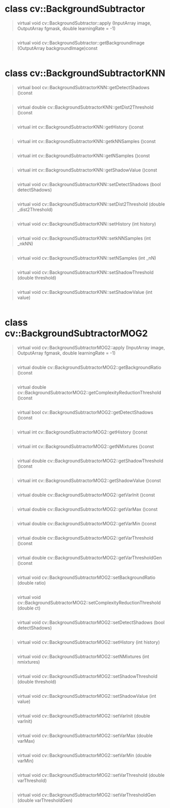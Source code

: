 # class cv::BackgroundSubtractor
> virtual void cv::BackgroundSubtractor::apply (InputArray image, OutputArray fgmask, double learningRate = -1)
```
```
> virtual void cv::BackgroundSubtractor::getBackgroundImage (OutputArray backgroundImage)const
```
```
# class cv::BackgroundSubtractorKNN
> virtual bool cv::BackgroundSubtractorKNN::getDetectShadows ()const
```
```
> virtual double cv::BackgroundSubtractorKNN::getDist2Threshold ()const
```
```
> virtual int cv::BackgroundSubtractorKNN::getHistory ()const
```
```
> virtual int cv::BackgroundSubtractorKNN::getkNNSamples ()const
```
```
> virtual int cv::BackgroundSubtractorKNN::getNSamples ()const
```
```
> virtual int cv::BackgroundSubtractorKNN::getShadowValue ()const
```
```
> virtual void cv::BackgroundSubtractorKNN::setDetectShadows (bool detectShadows)
```
```
> virtual void cv::BackgroundSubtractorKNN::setDist2Threshold (double _dist2Threshold)
```
```
> virtual void cv::BackgroundSubtractorKNN::setHistory (int history)
```
```
> virtual void cv::BackgroundSubtractorKNN::setkNNSamples (int _nkNN)
```
```
> virtual void cv::BackgroundSubtractorKNN::setNSamples (int _nN)
```
```
> virtual void cv::BackgroundSubtractorKNN::setShadowThreshold (double threshold)
```
```
> virtual void cv::BackgroundSubtractorKNN::setShadowValue (int value)
```
```
# class cv::BackgroundSubtractorMOG2
> virtual void cv::BackgroundSubtractorMOG2::apply (InputArray image, OutputArray fgmask, double learningRate = -1)
```
```
> virtual double cv::BackgroundSubtractorMOG2::getBackgroundRatio ()const
```

```
> virtual double cv::BackgroundSubtractorMOG2::getComplexityReductionThreshold ()const
```

```
> virtual bool cv::BackgroundSubtractorMOG2::getDetectShadows ()const
```

```
> virtual int cv::BackgroundSubtractorMOG2::getHistory ()const
```

```
> virtual int cv::BackgroundSubtractorMOG2::getNMixtures ()const
```

```
> virtual double cv::BackgroundSubtractorMOG2::getShadowThreshold ()const
```

```
> virtual int cv::BackgroundSubtractorMOG2::getShadowValue ()const
```

```
> virtual double cv::BackgroundSubtractorMOG2::getVarInit ()const
```

```
> virtual double cv::BackgroundSubtractorMOG2::getVarMax ()const
```

```
> virtual double cv::BackgroundSubtractorMOG2::getVarMin ()const
```

```
> virtual double cv::BackgroundSubtractorMOG2::getVarThreshold ()const
```

```
> virtual double cv::BackgroundSubtractorMOG2::getVarThresholdGen ()const
```

```
> virtual void cv::BackgroundSubtractorMOG2::setBackgroundRatio (double ratio)
```

```
> virtual void cv::BackgroundSubtractorMOG2::setComplexityReductionThreshold (double ct)
```
```
> virtual void cv::BackgroundSubtractorMOG2::setDetectShadows (bool detectShadows)
```
```
> virtual void cv::BackgroundSubtractorMOG2::setHistory (int history)
```
```
> virtual void cv::BackgroundSubtractorMOG2::setNMixtures (int nmixtures)
```
```
> virtual void cv::BackgroundSubtractorMOG2::setShadowThreshold (double threshold)
```
```
> virtual void cv::BackgroundSubtractorMOG2::setShadowValue (int value)
```
```
> virtual void cv::BackgroundSubtractorMOG2::setVarInit (double varInit)
```
```
> virtual void cv::BackgroundSubtractorMOG2::setVarMax (double varMax)
```
```
> virtual void cv::BackgroundSubtractorMOG2::setVarMin (double varMin)
```
```
> virtual void cv::BackgroundSubtractorMOG2::setVarThreshold (double varThreshold)
```
```
> virtual void cv::BackgroundSubtractorMOG2::setVarThresholdGen (double varThresholdGen)
```
```
